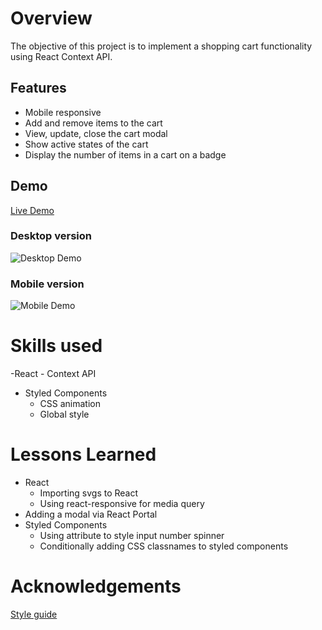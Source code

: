 # Overview
The objective of this project is to implement a shopping cart functionality using React Context API. 
## Features
- Mobile responsive
- Add and remove items to the cart 
- View, update, close the cart modal
- Show active states of the cart 
- Display the number of items in a cart on a badge
## Demo
[Live Demo](https://regal-faun-bcff09.netlify.app)
### Desktop version
![Desktop Demo](desktop_demo.gif)
### Mobile version
![Mobile Demo](mobile_demo.gif)
# Skills used
-React
    - Context API
- Styled Components
    - CSS animation
    - Global style
# Lessons Learned
- React
    - Importing svgs to React
    - Using react-responsive for media query
- Adding a modal via React Portal
- Styled Components
    - Using attribute to style input number spinner
    - Conditionally adding CSS classnames to styled components 
# Acknowledgements
[Style guide](https://www.frontendmentor.io/challenges/ecommerce-product-page-UPsZ9MJp6)
